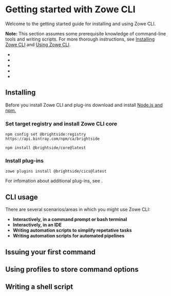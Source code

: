 # Getting started with Zowe CLI

Welcome to the getting started guide for installing and using Zowe CLI.

**Note:** This section assumes some prerequisite knowledge of command-line tools and writing scripts. For more thorough instructions, see [Installing Zowe CLI](../user-guide/cli-installcli.md) and [Using Zowe CLI](../user-guide/cli-usingcli.md).

- []()
- []()
- []()
- []()
- []()

## Installing

Before you install Zowe CLI and plug-ins download and install [Node.js and npm.](https://nodejs.org/en/download/)

### Set target registry and install Zowe CLI core

```npm config set @brightside:registry https://api.bintray.com/npm/ca/brightside```

```npm install @brightside/core@latest```

### Install plug-ins

```zowe plugins install @brightside/cics@latest```

For infomation about additional plug-ins, see [](../user-guide/extending.md).

## CLI usage

There are several scenarios/areas in which you might use Zowe CLI: 

- **Interactively, in a command prompt or bash terminal**
- **Interactively, in an IDE**
- **Writing automation scripts to simplify repetative tasks**
- **Writing automation scripts for automated pipelines**

## Issuing your first command


## Using profiles to store command options


## Writing a shell script
